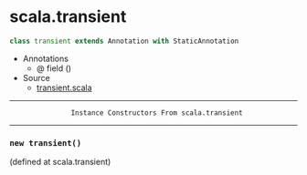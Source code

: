 
#                               scala.transient                               #

```scala
class transient extends Annotation with StaticAnnotation
```

* Annotations
  * @ field ()
* Source
  * [transient.scala](https://github.com/scala/scala/tree/6d09a1ba5f/src/library/scala/transient.scala#L1)


--------------------------------------------------------------------------------
                   Instance Constructors From scala.transient
--------------------------------------------------------------------------------


### `new transient()`                                                        ###
(defined at scala.transient)
